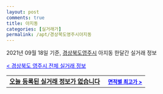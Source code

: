 ```yaml
---
layout: post
comments: true
title: 아지동
categories: [실거래가]
permalink: /apt/경상북도영주시아지동
---
```


2021년 09월 18일 기준, <a href="/apt/경상북도영주시">경상북도영주시</a> 아지동 한달간 실거래 정보

<a style="color: blue;" href="/apt/경상북도영주시">< 경상북도 영주시 전체 실거래 정보</a>
<!---- start ---->
<table>
  <tr>
    <td colspan="4" style="font-weight: bold;"><a href="/apt/경상북도영주시아지동{name_without_space}">오늘 등록된 실거래 정보가 없습니다</a> &nbsp;&nbsp;&nbsp; <a style="color: blue; font-size: smaller;" href="/apt/경상북도영주시아지동{name_without_space}">면적별 최고가 ></a></td>
  </tr>
    
</table>
<!---- end ---->
    